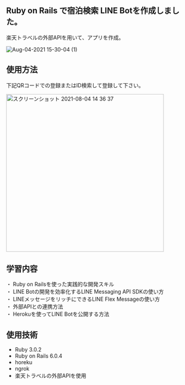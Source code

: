 ## Ruby on Rails で宿泊検索 LINE Botを作成しました。
楽天トラベルの外部APIを用いて、アプリを作成。

![Aug-04-2021 15-30-04 (1)](https://user-images.githubusercontent.com/79980351/128133053-35318796-1e6b-446a-b08d-b6b6e283fa11.gif)  

## 使用方法

下記QRコードでの登録またはID検索して登録して下さい。

<img width="422" alt="スクリーンショット 2021-08-04 14 36 37" src="https://user-images.githubusercontent.com/79980351/128130129-deeb5869-f540-4052-b955-dc8a61e550ee.png">

## 学習内容
・ Ruby on Railsを使った実践的な開発スキル  
・ LINE Botの開発を効率化するLINE Messaging API SDKの使い方  
・ LINEメッセージをリッチにできるLINE Flex Messageの使い方  
・ 外部APIとの連携方法  
・ Herokuを使ってLINE Botを公開する方法  
 
## 使用技術
* Ruby 3.0.2
* Ruby on Rails 6.0.4
* horeku
* ngrok
* 楽天トラベルの外部APIを使用
